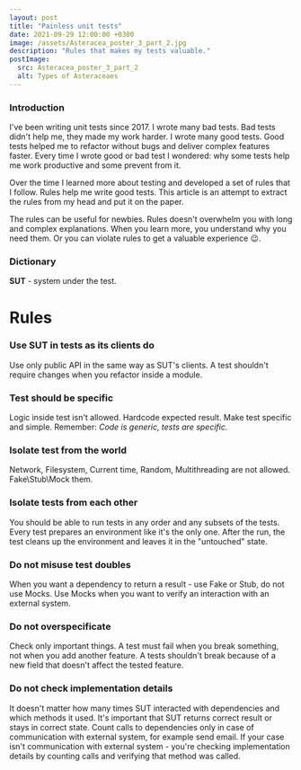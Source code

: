 ```yaml
---
layout: post
title: "Painless unit tests"
date: 2021-09-29 12:00:00 +0300
image: /assets/Asteracea_poster_3_part_2.jpg
description: "Rules that makes my tests valuable."
postImage:
  src: Asteracea_poster_3_part_2
  alt: Types of Asteraceaes
---
```


### Introduction

I've been writing unit tests since 2017.
I wrote many bad tests.
Bad tests didn't help me, they made my work harder.
I wrote many good tests.
Good tests helped me to refactor without bugs and deliver complex features faster.
Every time I wrote good or bad test I wondered:
why some tests help me work productive and some prevent from it. 

Over the time I learned more about testing and developed a set of rules that I follow.
Rules help me write good tests.
This article is an attempt to extract the rules from my head and put it on the paper.

The rules can be useful for newbies.
Rules doesn't overwhelm you with long and complex explanations.
When you learn more, you understand why you need them.
Or you can violate rules to get a valuable experience 😉.

### Dictionary

**SUT** - system under the test.

# Rules

### Use SUT in tests as its clients do
Use only public API in the same way as SUT's clients.
A test shouldn't require changes when you refactor inside a module.

### Test should be specific
Logic inside test isn't allowed.
Hardcode expected result.
Make test specific and simple.
Remember: *Code is generic, tests are specific.*

### Isolate test from the world
Network, Filesystem, Current time, Random, Multithreading are not allowed.
Fake\Stub\Mock them.

### Isolate tests from each other
You should be able to run tests in any order and any subsets of the tests.
Every test prepares an environment like it's the only one.
After the run, the test cleans up the environment and leaves it in the "untouched" state.

### Do not misuse test doubles
When you want a dependency to return a result - use Fake or Stub, do not use Mocks.
Use Mocks when you want to verify an interaction with an external system.

### Do not overspecificate
Check only important things.
A test must fail when you break something, not when you add another feature.
A tests shouldn't break because of a new field that doesn't affect the tested feature.

### Do not check implementation details
It doesn't matter how many times SUT interacted with dependencies and which methods it used.
It's important that SUT returns correct result or stays in correct state.
Count calls to dependencies only in case of communication with external system, for example send email.
If your case isn't communication with external system - you're checking implementation details by counting calls and verifying that method was called.